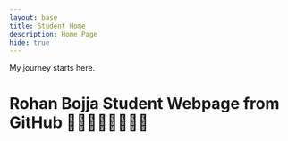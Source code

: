 ```yaml
---
layout: base
title: Student Home 
description: Home Page
hide: true
---
```


My journey starts here.
# Rohan Bojja Student Webpage from GitHub 🗿🗿🗿🗿🗿🗿🗿🗿